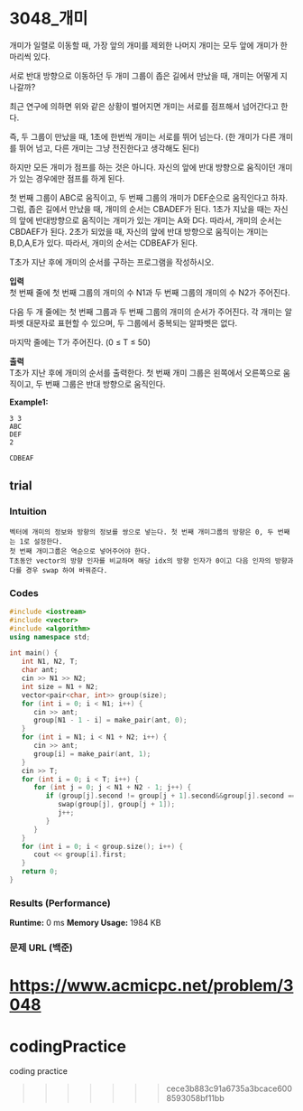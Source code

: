 # 3048_개미

개미가 일렬로 이동할 때, 가장 앞의 개미를 제외한 나머지 개미는 모두 앞에 개미가 한 마리씩 있다. 

서로 반대 방향으로 이동하던 두 개미 그룹이 좁은 길에서 만났을 때, 개미는 어떻게 지나갈까?

최근 연구에 의하면 위와 같은 상황이 벌어지면 개미는 서로를 점프해서 넘어간다고 한다.

즉, 두 그룹이 만났을 때, 1초에 한번씩 개미는 서로를 뛰어 넘는다. (한 개미가 다른 개미를 뛰어 넘고, 다른 개미는 그냥 전진한다고 생각해도 된다)

하지만 모든 개미가 점프를 하는 것은 아니다. 자신의 앞에 반대 방향으로 움직이던 개미가 있는 경우에만 점프를 하게 된다.

첫 번째 그룹이 ABC로 움직이고, 두 번째 그룹의 개미가 DEF순으로 움직인다고 하자. 그럼, 좁은 길에서 만났을 때, 개미의 순서는 CBADEF가 된다. 1초가 지났을 때는 자신의 앞에 반대방향으로 움직이는 개미가 있는 개미는 A와 D다. 따라서, 개미의 순서는 CBDAEF가 된다. 2초가 되었을 때, 자신의 앞에 반대 방향으로 움직이는 개미는 B,D,A,E가 있다. 따라서, 개미의 순서는 CDBEAF가 된다.

T초가 지난 후에 개미의 순서를 구하는 프로그램을 작성하시오.
   

**입력**  
첫 번째 줄에 첫 번째 그룹의 개미의 수 N1과 두 번째 그룹의 개미의 수 N2가 주어진다.

다음 두 개 줄에는 첫 번째 그룹과 두 번째 그룹의 개미의 순서가 주어진다. 각 개미는 알파벳 대문자로 표현할 수 있으며, 두 그룹에서 중복되는 알파벳은 없다.

마지막 줄에는 T가 주어진다. (0 ≤ T ≤ 50)

**출력**  
T초가 지난 후에 개미의 순서를 출력한다. 첫 번째 개미 그룹은 왼쪽에서 오른쪽으로 움직이고, 두 번째 그룹은 반대 방향으로 움직인다. 

**Example1:**   
```
3 3
ABC
DEF
2

CDBEAF
```


## trial
### Intuition
```
벡터에 개미의 정보와 방향의 정보를 쌍으로 넣는다. 첫 번째 개미그룹의 방향은 0, 두 번째는 1로 설정한다.
첫 번째 개미그룹은 역순으로 넣어주어야 한다.
T초동안 vector의 방향 인자를 비교하며 해당 idx의 방향 인자가 0이고 다음 인자의 방향과
다를 경우 swap 하여 바꿔준다.

```

### Codes  
```cpp
#include <iostream>
#include <vector>
#include <algorithm>
using namespace std;

int main() {
   int N1, N2, T;
   char ant;
   cin >> N1 >> N2;
   int size = N1 + N2;
   vector<pair<char, int>> group(size);
   for (int i = 0; i < N1; i++) {
      cin >> ant;
      group[N1 - 1 - i] = make_pair(ant, 0);
   }
   for (int i = N1; i < N1 + N2; i++) {
      cin >> ant;
      group[i] = make_pair(ant, 1);
   }
   cin >> T;
   for (int i = 0; i < T; i++) {
      for (int j = 0; j < N1 + N2 - 1; j++) {
         if (group[j].second != group[j + 1].second&&group[j].second == 0) {
            swap(group[j], group[j + 1]);
            j++;
         }
      }
   }
   for (int i = 0; i < group.size(); i++) {
      cout << group[i].first;
   }
   return 0;
}
```

### Results (Performance)  
**Runtime:**  0 ms
**Memory Usage:** 	1984 KB  


### 문제 URL (백준)  
https://www.acmicpc.net/problem/3048
=======
# codingPractice
coding practice
>>>>>>> cece3b883c91a6735a3bcace6008593058bf11bb
